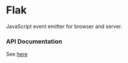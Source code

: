 # Flak
JavaScript event emitter for browser and server.

### API Documentation
See <a href="api.md">here</a>